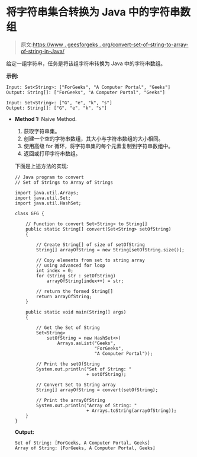 # 将字符串集合转换为 Java 中的字符串数组

> 原文:[https://www . geesforgeks . org/convert-set-of-string-to-array-of-string-in-Java/](https://www.geeksforgeeks.org/convert-set-of-string-to-array-of-string-in-java/)

给定一组字符串，任务是将该组字符串转换为 Java 中的字符串数组。

**示例:**

```
Input: Set<String>: ["ForGeeks", "A Computer Portal", "Geeks"]
Output: String[]: ["ForGeeks", "A Computer Portal", "Geeks"]

Input: Set<String>: ["G", "e", "k", "s"]
Output: String[]: ["G", "e", "k", "s"]

```

*   **Method 1:** Naive Method.
    1.  获取字符串集。
    2.  创建一个空的字符串数组，其大小与字符串数组的大小相同。
    3.  使用高级 for 循环，将字符串集的每个元素复制到字符串数组中。
    4.  返回或打印字符串数组。

    下面是上述方法的实现:

    ```
    // Java program to convert
    // Set of Strings to Array of Strings

    import java.util.Arrays;
    import java.util.Set;
    import java.util.HashSet;

    class GFG {

        // Function to convert Set<String> to String[]
        public static String[] convert(Set<String> setOfString)
        {

            // Create String[] of size of setOfString
            String[] arrayOfString = new String[setOfString.size()];

            // Copy elements from set to string array
            // using advanced for loop
            int index = 0;
            for (String str : setOfString)
                arrayOfString[index++] = str;

            // return the formed String[]
            return arrayOfString;
        }

        public static void main(String[] args)
        {

            // Get the Set of String
            Set<String>
                setOfString = new HashSet<>(
                    Arrays.asList("Geeks",
                                  "ForGeeks",
                                  "A Computer Portal"));

            // Print the setOfString
            System.out.println("Set of String: "
                               + setOfString);

            // Convert Set to String array
            String[] arrayOfString = convert(setOfString);

            // Print the arrayOfString
            System.out.println("Array of String: "
                               + Arrays.toString(arrayOfString));
        }
    }
    ```

    **Output:**

    ```
    Set of String: [ForGeeks, A Computer Portal, Geeks]
    Array of String: [ForGeeks, A Computer Portal, Geeks]

    ```